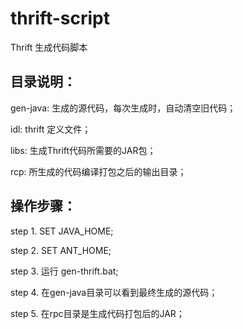 thrift-script
=============
Thrift 生成代码脚本


目录说明：
-------------
gen-java: 生成的源代码，每次生成时，自动清空旧代码；

idl: thrift 定义文件；

libs: 生成Thrift代码所需要的JAR包；

rcp: 所生成的代码编译打包之后的输出目录；


操作步骤：
-------------
step 1. SET JAVA_HOME;

step 2. SET ANT_HOME;

step 3. 运行 gen-thrift.bat;

step 4. 在gen-java目录可以看到最终生成的源代码；

step 5. 在rpc目录是生成代码打包后的JAR；



